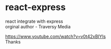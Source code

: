 # react-express
react integrate with express  
orginal author - Traversy Media  

https://www.youtube.com/watch?v=v0t42xBIYIs  
Thanks
